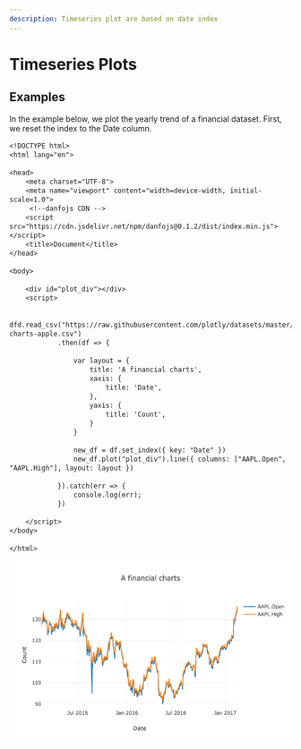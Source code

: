 ```yaml
---
description: Timeseries plot are based on date index
---
```


# Timeseries Plots

## Examples

In the example below, we plot the yearly trend of a financial dataset. First, we reset the index to the Date column. 

```markup
<!DOCTYPE html>
<html lang="en">

<head>
    <meta charset="UTF-8">
    <meta name="viewport" content="width=device-width, initial-scale=1.0">
     <!--danfojs CDN -->
    <script src="https://cdn.jsdelivr.net/npm/danfojs@0.1.2/dist/index.min.js"></script>
    <title>Document</title>
</head>

<body>

    <div id="plot_div"></div>
    <script>

         dfd.read_csv("https://raw.githubusercontent.com/plotly/datasets/master/finance-charts-apple.csv")
            .then(df => {

                var layout = {
                    title: 'A financial charts',
                    xaxis: {
                        title: 'Date',
                    },
                    yaxis: {
                        title: 'Count',
                    }
                }

                new_df = df.set_index({ key: "Date" })
                new_df.plot("plot_div").line({ columns: ["AAPL.Open", "AAPL.High"], layout: layout })

            }).catch(err => {
                console.log(err);
            })
         
    </script>
</body>

</html>

```

![](../../.gitbook/assets/newplot-28-.png)

